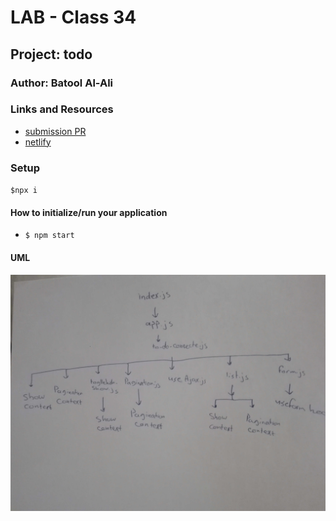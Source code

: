 # LAB - Class 34

## Project: todo

### Author: Batool Al-Ali

### Links and Resources

- [submission PR](https://github.com/batool-alali-401-advanced-javascript/todo/pull/12)
- [netlify](https://to-do-v3.netlify.app/)


### Setup
` $npx i `

#### How to initialize/run your application 
- `$ npm start`


#### UML
![UML Diagram](UML3.jpg)